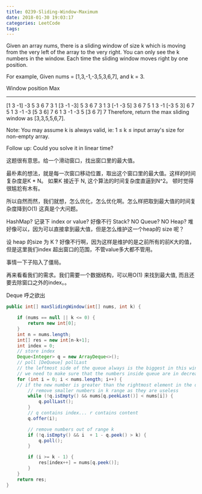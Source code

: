 ```yaml
---
title: 0239-Sliding-Window-Maximum
date: 2018-01-30 19:03:17
categories: LeetCode
tags:
---
```


Given an array nums, there is a sliding window of size k which is moving from the very left of the array to the very right. You can only see the k numbers in the window. Each time the sliding window moves right by one position.

For example,
Given nums = [1,3,-1,-3,5,3,6,7], and k = 3.

Window position                Max
---------------               -----
[1  3  -1] -3  5  3  6  7       3
 1 [3  -1  -3] 5  3  6  7       3
 1  3 [-1  -3  5] 3  6  7       5
 1  3  -1 [-3  5  3] 6  7       5
 1  3  -1  -3 [5  3  6] 7       6
 1  3  -1  -3  5 [3  6  7]      7
Therefore, return the max sliding window as [3,3,5,5,6,7].

Note: 
You may assume k is always valid, ie: 1 ≤ k ≤ input array's size for non-empty array.

Follow up:
Could you solve it in linear time?


这题很有意思。给一个滑动窗口，找出窗口里的最大值。

最朴素的想法，就是每一次窗口移动位置，取出这个窗口里的最大值。这样的时间复杂度是K * N。 如果K 接近于 N, 这个算法的时间复杂度直逼到N^2。 顿时觉得很尴尬有木有。

所以自然而然，我们就想，怎么优化，怎么优化啊。怎么样把取到最大值的时间复杂度降到O(1) 这真是个大问题。

HashMap? 记录下 index or value? 好像不行
Stack? NO
Queue? NO
Heap? 堆好像可以，因为可以直接拿到最大值，但是怎么维护这一个heap的 size 呢？

设 heap 的size 为 K ? 好像不行啊，因为这样是维护的是之前所有的前K大的值，但是这里我们index 超出窗口的范围，不管value多大都不管用。

事情一下子陷入了僵局。

再来看看我们的需求。我们需要一个数据结构，可以用O(1) 来找到最大值, 而且还要去除窗口之外的index。。

Deque 呼之欲出

```java
public int[] maxSlidingWindow(int[] nums, int k) {

    if (nums == null || k <= 0) {
        return new int[0];
    }
    int n = nums.length;
    int[] res = new int[n-k+1];
    int index = 0;
    // store index
    Deque<Integer> q = new ArrayDeque<>();
    // poll [DeQueue] pollLast
    // the leftmost side of the queue always is the biggest in this window
    // we need to make sure that the numbers inside queue are in decreasing order. why? because if the largest number is out of the range, we need to make sure the second leftmost element is the largest one after we pop out the leftmost element.   
    for (int i = 0; i < nums.length; i++) {
	// if the new number is greater than the rightmost element in the dequeue, we pop the rightmost element so that the deque can maintain the decreasing order.
        // remove smaller numbers in k range as they are useless
        while (!q.isEmpty() && nums[q.peekLast()] < nums[i]) {
            q.pollLast();
        }
        // q contains index... r contains content
        q.offer(i);

        // remove numbers out of range k
        if (!q.isEmpty() && i  + 1 - q.peek() > k) {
            q.poll();
        }

        if (i >= k - 1) {
            res[index++] = nums[q.peek()];
        }
    }
    return res;
}
```

 
